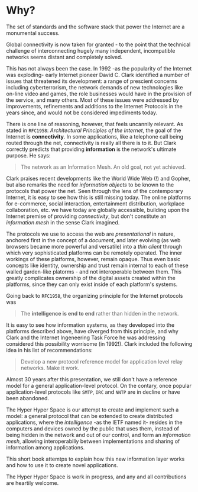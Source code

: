 # Why?

The set of standards and the software stack that power the Internet are a monumental success.

Global connectivity is now taken for granted - to the point that the technical challenge of interconnecting hugely many independent, incompatible networks seems distant and completely solved.

This has not always been the case. In 1992 -as the popularity of the Internet was exploding- early Internet pioneer David C. Clark identified a number of issues that threatened its development: a range of prescient concerns including cyberterrorism, the network demands of new technologies like on-line video and games, the role businesses would have in the provision of the service, and many others. Most of these issues were addressed by improvements, refinements and additions to the Internet Protocols in the years since, and would not be considered impediments today.

There is one line of reasoning, however, that feels uncannily relevant. As stated in ```RFC1958```: _Architectural Principles of the Internet_, the goal of the Internet is __connectivity__. In some applications, like a telephone call being routed through the net, connectivity is really all there is to it. But Clark correctly predicts that providing __information__ is the network's ultimate purpose. He says:

> The network as an Information Mesh. An old goal, not yet achieved.

Clark praises recent developments like the World Wide Web (!) and Gopher, but also remarks the need for _information objects_ to be known to the protocols that power the net. Seen through the lens of the contemporary Internet, it is easy to see how this is still missing today. The online platforms for e-commerce, social interaction, entertainment distribution, workplace collaboration, etc. we have today are globally accessible, building upon the Internet premise of providing _connectivity_, but don't constitute an _information mesh_ in the sense Clark imagined.

The protocols we use to access the web are _presentational_ in nature, anchored first in the concept of a _document_, and later evolving (as web browsers became more powerful and versatile) into a _thin client_ through which very sophisticated platforms can be remotely operated. The inner workings of these platforms, however, remain opaque. Thus even basic concepts like identity, ownership and trust remain internal to each of these walled garden-like platorms - and not interoperable between them. This greatly complicates ownership of the digital assets created within the platforms, since they can only exist inside of each platform's systems.

Going back to ```RFC1958```, the organizing principle for the Internet protocols was

> The __intelligence is end to end__ rather than hidden in the network.

It is easy to see how information systems, as they developed into the platforms described above, have diverged from this principle, and why Clark and the Internet Ingeneering Task Force he was addressing considered this possibility worrisome (in 1992!). Clark included the following idea in his list of recommendations:

> Develop a new protocol reference model for application
> level relay networks. Make it work.

Almost 30 years after this presentation, we still don't have a reference model for a general application-level protocol. On the contary, once popular application-level protocols like ```SMTP```, ```IRC``` and ```NNTP``` are in decline or have been abandoned.

The Hyper Hyper Space is our attempt to create and implement such a model: a general protocol that can be extended to create distributed applications, where the _intelligence_ -as the IETF named it- resides in the computers and devices owned by the public that uses them, instead of being hidden in the network and out of our control, and form an _information mesh_, allowing interoperabiliy between implementations and sharing of information among applications.

This short book attemtps to explain how this new information layer works and how to use it to create novel applications.

The Hyper Hyper Space is work in progress, and any and all contributions are heartily welcome.

